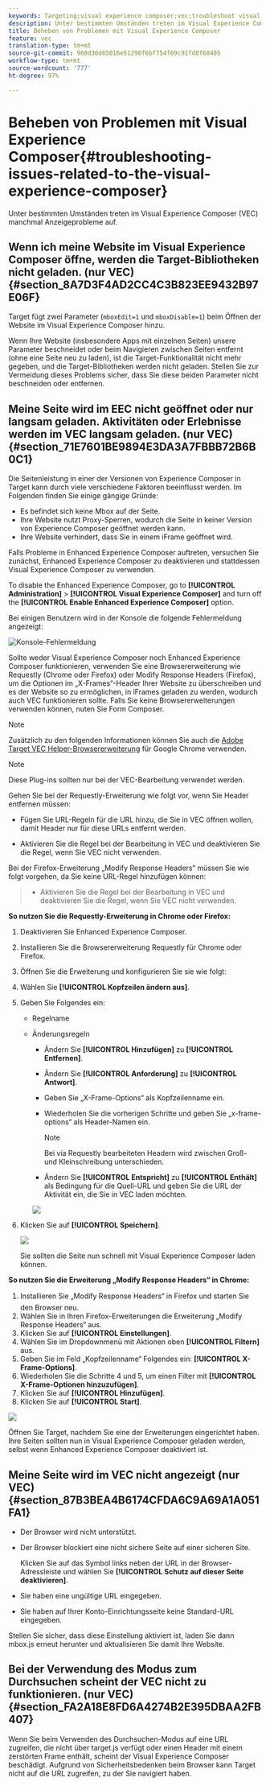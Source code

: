 ```yaml
---
keywords: Targeting;visual experience composer;vec;troubleshoot visual experience composer;troubleshooting;tls;tls 1.2
description: Unter bestimmten Umständen treten im Visual Experience Composer (VEC) manchmal Anzeigeprobleme auf.
title: Beheben von Problemen mit Visual Experience Composer
feature: vec
translation-type: tm+mt
source-git-commit: 968d36d65016e51290f6bf754f69c91fd8f68405
workflow-type: tm+mt
source-wordcount: '777'
ht-degree: 97%

---
```



# Beheben von Problemen mit Visual Experience Composer{#troubleshooting-issues-related-to-the-visual-experience-composer}

Unter bestimmten Umständen treten im Visual Experience Composer (VEC) manchmal Anzeigeprobleme auf.

## Wenn ich meine Website im Visual Experience Composer öffne, werden die Target-Bibliotheken nicht geladen. (nur VEC) {#section_8A7D3F4AD2CC4C3B823EE9432B97E06F}

Target fügt zwei Parameter (`mboxEdit=1` und `mboxDisable=1`) beim Öffnen der Website im Visual Experience Composer hinzu.

Wenn Ihre Website (insbesondere Apps mit einzelnen Seiten) unsere Parameter beschneidet oder beim Navigieren zwischen Seiten entfernt (ohne eine Seite neu zu laden), ist die Target-Funktionalität nicht mehr gegeben, und die Target-Bibliotheken werden nicht geladen. 
Stellen Sie zur Vermeidung dieses Problems sicher, dass Sie diese beiden Parameter nicht beschneiden oder entfernen.

## Meine Seite wird im EEC nicht geöffnet oder nur langsam geladen. Aktivitäten oder Erlebnisse werden im VEC langsam geladen. (nur VEC) {#section_71E7601BE9894E3DA3A7FBBB72B6B0C1}

Die Seitenleistung in einer der Versionen von Experience Composer in Target kann durch viele verschiedene Faktoren beeinflusst werden. Im Folgenden finden Sie einige gängige Gründe:

* Es befindet sich keine Mbox auf der Seite.
* Ihre Website nutzt Proxy-Sperren, wodurch die Seite in keiner Version von Experience Composer geöffnet werden kann.
* Ihre Website verhindert, dass Sie in einem iFrame geöffnet wird.

Falls Probleme in Enhanced Experience Composer auftreten, versuchen Sie zunächst, Enhanced Experience Composer zu deaktivieren und stattdessen Visual Experience Composer zu verwenden.

To disable the Enhanced Experience Composer, go to **[!UICONTROL Administration]** > **[!UICONTROL Visual Experience Composer]** and turn off the **[!UICONTROL Enable Enhanced Experience Composer]** option.

Bei einigen Benutzern wird in der Konsole die folgende Fehlermeldung angezeigt:

![Konsole-Fehlermeldung](/help/c-experiences/c-visual-experience-composer/r-troubleshoot-composer/assets/console_error_message.jpg)

Sollte weder Visual Experience Composer noch Enhanced Experience Composer funktionieren, verwenden Sie eine Browsererweiterung wie Requestly (Chrome oder Firefox) oder Modify Response Headers (Firefox), um die Optionen im „X-Frames“-Header Ihrer Website zu überschreiben und es der Website so zu ermöglichen, in iFrames geladen zu werden, wodurch auch VEC funktionieren sollte. Falls Sie keine Browsererweiterungen verwenden können, nuten Sie Form Composer.

>[!NOTE]
>
>Zusätzlich zu den folgenden Informationen können Sie auch die [Adobe Target VEC Helper-Browsererweiterung](/help/c-experiences/c-visual-experience-composer/r-troubleshoot-composer/vec-helper-browser-extension.md) für Google Chrome verwenden.


>[!NOTE]
>
>Diese Plug-ins sollten nur bei der VEC-Bearbeitung verwendet werden.
>
>Gehen Sie bei der Requestly-Erweiterung wie folgt vor, wenn Sie Header entfernen müssen:
>
>* Fügen Sie URL-Regeln für die URL hinzu, die Sie in VEC öffnen wollen, damit Header nur für diese URLs entfernt werden.
   >
   >
* Aktivieren Sie die Regel bei der Bearbeitung in VEC und deaktivieren Sie die Regel, wenn Sie VEC nicht verwenden.
>
>
Bei der Firefox-Erweiterung „Modify Response Headers“ müssen Sie wie folgt vorgehen, da Sie keine URL-Regel hinzufügen können:
>
>* Aktivieren Sie die Regel bei der Bearbeitung in VEC und deaktivieren Sie die Regel, wenn Sie VEC nicht verwenden.


**So nutzen Sie die Requestly-Erweiterung in Chrome oder Firefox:**

1. Deaktivieren Sie Enhanced Experience Composer.
1. Installieren Sie die Browsererweiterung Requestly für Chrome oder Firefox.
1. Öffnen Sie die Erweiterung und konfigurieren Sie sie wie folgt:
1. Wählen Sie **[!UICONTROL Kopfzeilen ändern aus]**.
1. Geben Sie Folgendes ein:

   * Regelname
   * Änderungsregeln

      * Ändern Sie **[!UICONTROL Hinzufügen]** zu **[!UICONTROL Entfernen]**.
      * Ändern Sie **[!UICONTROL Anforderung]** zu **[!UICONTROL Antwort]**.
      * Geben Sie „X-Frame-Options“ als Kopfzeilenname ein.
      * Wiederholen Sie die vorherigen Schritte und geben Sie „x-frame-options“ als Header-Namen ein.

         >[!NOTE]
         >
         >Bei via Requestly bearbeiteten Headern wird zwischen Groß- und Kleinschreibung unterschieden.

      * Ändern Sie **[!UICONTROL Entspricht]** zu **[!UICONTROL Enthält]** als Bedingung für die Quell-URL und geben Sie die URL der Aktivität ein, die Sie in VEC laden möchten.

      ![](assets/chrome_extension.png)


1. Klicken Sie auf **[!UICONTROL Speichern]**.

   ![](assets/requestly.png)

   Sie sollten die Seite nun schnell mit Visual Experience Composer laden können.

**So nutzen Sie die Erweiterung „Modify Response Headers“ in Chrome:**

1. Installieren Sie „Modify Response Headers“ in Firefox und starten Sie den Browser neu.
1. Wählen Sie in Ihren Firefox-Erweiterungen die Erweiterung „Modify Response Headers“ aus.
1. Klicken Sie auf **[!UICONTROL Einstellungen]**.
1. Wählen Sie im Dropdownmenü mit Aktionen oben **[!UICONTROL Filtern]** aus.
1. Geben Sie im Feld „Kopfzeilenname“ Folgendes ein: **[!UICONTROL X-Frame-Options]**.
1. Wiederholen Sie die Schritte 4 und 5, um einen Filter mit **[!UICONTROL X-Frame-Optionen hinzuzufügen]**.
1. Klicken Sie auf **[!UICONTROL Hinzufügen]**.
1. Klicken Sie auf **[!UICONTROL Start]**.

![](assets/firefox_extension.png)

Öffnen Sie Target, nachdem Sie eine der Erweiterungen eingerichtet haben. Ihre Seiten sollten nun in Visual Experience Composer geladen werden, selbst wenn Enhanced Experience Composer deaktiviert ist.

## Meine Seite wird im VEC nicht angezeigt (nur VEC)  {#section_87B3BEA4B6174CFDA6C9A69A1A051FA1}

* Der Browser wird nicht unterstützt.
* Der Browser blockiert eine nicht sichere Seite auf einer sicheren Site.

   Klicken Sie auf das Symbol links neben der URL in der Browser-Adressleiste und wählen Sie **[!UICONTROL Schutz auf dieser Seite deaktivieren]**.
* Sie haben eine ungültige URL eingegeben.
* Sie haben auf Ihrer Konto-Einrichtungsseite keine Standard-URL eingegeben.

Stellen Sie sicher, dass diese Einstellung aktiviert ist, laden Sie dann mbox.js erneut herunter und aktualisieren Sie damit Ihre Website.

## Bei der Verwendung des Modus zum Durchsuchen scheint der VEC nicht zu funktionieren. (nur VEC) {#section_FA2A18E8FD6A4274B2E395DBAA2FB407}

Wenn Sie beim Verwenden des Durchsuchen-Modus auf eine URL zugreifen, die nicht über target.js verfügt oder einen Header mit einem zerstörten Frame enthält, scheint der Visual Experience Composer beschädigt. Aufgrund von Sicherheitsbedenken beim Browser kann Target nicht auf die URL zugreifen, zu der Sie navigiert haben.
